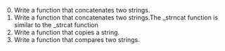 0. Write a function that concatenates two strings.
1. Write a function that concatenates two strings.The _strncat function is similar to the _strcat function
2. Write a function that copies a string.
3. Write a function that compares two strings.
